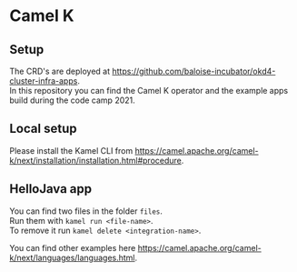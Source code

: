 # Camel K
## Setup
The CRD's are deployed at https://github.com/baloise-incubator/okd4-cluster-infra-apps.  
In this repository you can find the Camel K operator and the example apps build during the code camp 2021.

## Local setup
Please install the Kamel CLI from https://camel.apache.org/camel-k/next/installation/installation.html#procedure.

## HelloJava app
You can find two files in the folder `files`.  
Run them with `kamel run <file-name>`.  
To remove it run `kamel delete <integration-name>`.  

You can find other examples here https://camel.apache.org/camel-k/next/languages/languages.html.